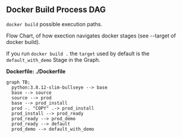 ## Docker Build Process DAG

`docker build`  possible execution paths.

Flow Chart, of how exection navigates docker stages (see --target of docker build).

If you run `docker build .` the `target` used by default is the `default_with_demo` Stage in the Graph.

**Dockerfile: ./Dockerfile**


```mermaid
graph TB;
  python:3.8.12-slim-bullseye --> base
  base --> source
  source --> prod
  base --> prod_install
  prod -. "COPY" .-> prod_install
  prod_install --> prod_ready
  prod_ready --> prod_demo
  prod_ready --> default
  prod_demo --> default_with_demo
```
